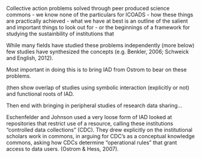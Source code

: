 ##

Collective action problems solved through peer produced science commons - we know none of the particulars for ICOADS - how these things are practically achieved - what we have at best is an outline of the salient and important things to look out for - or the beginnings of a framework for studying the sustainbility of institutions that 

While many fields have studied these problems independently (more below) few studies have synthesized the concepts (e.g. Benkler, 2006; Schweick and English, 2012). 

Most important in doing this is to bring IAD from Ostrom to bear on these problems. 

(then show overlap of studies using symbolic interaction (explicitly or not) and functional roots of IAD. 

Then end with bringing in peripheral studies of research data sharing... 

Eschenfelder and Johnson used a very loose form of IAD looked at repositories that restrict use of a resource, calling these institutions “controlled data collections” (CDC). They drew explicitly on the institutional scholars work in commons, in arguing for CDC’s as a conceptual knowledge commons, asking how CDCs  determine “operational rules” that grant access to data users.  (Ostrom & Hess, 2007).